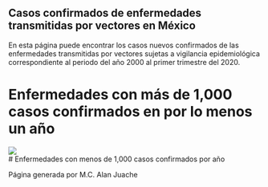 ## Casos confirmados de enfermedades transmitidas por vectores en México

En esta página puede encontrar los casos nuevos confirmados de las enfermedades transmitidas por vectores sujetas a vigilancia epidemiológica correspondiente al periodo del
año 2000 al primer trimestre del 2020. 

# Enfermedades con más de 1,000 casos confirmados en por lo menos un año
<img src="{{https://user-images.githubusercontent.com/35980610/96057974-01bfaf00-0e3f-11eb-8ab1-9114337edc76.png}}/images/" style="display: block; margin: auto;" />
# Enfermedades con menos de 1,000 casos confirmados por año

Página generada por M.C. Alan Juache 
